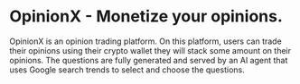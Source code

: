 # OpinionX - Monetize your opinions.
OpinionX is an opinion trading platform. On this platform, users can trade their opinions using their crypto wallet they will stack some amount on their opinions. The questions are fully generated and served by an AI agent that uses Google search trends to select and choose the questions.
